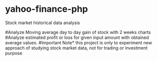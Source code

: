 # yahoo-finance-php
Stock market historical data analysis

#Analyze Moving average  day to day gain of stock with 2 weeks charts  
#Analyze estimated profit or loss for given input amount with obtained average values.
#Important Note* this project is only to experiment new approach of studying stock market data, not for trading or investment purpose 

